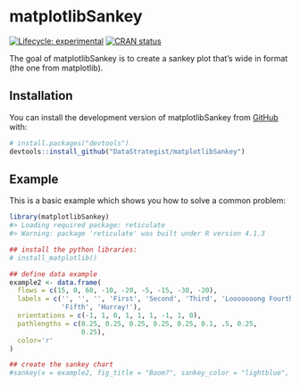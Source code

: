 
<!-- README.md is generated from README.Rmd. Please edit that file -->

# matplotlibSankey

<!-- badges: start -->

[![Lifecycle:
experimental](https://img.shields.io/badge/lifecycle-experimental-orange.svg)](https://lifecycle.r-lib.org/articles/stages.html#experimental)
[![CRAN
status](https://www.r-pkg.org/badges/version/matplotlibSankey)](https://CRAN.R-project.org/package=matplotlibSankey)
<!-- badges: end -->

The goal of matplotlibSankey is to create a sankey plot that’s wide in
format (the one from matplotlib).

## Installation

You can install the development version of matplotlibSankey from
[GitHub](https://github.com/) with:

``` r
# install.packages("devtools")
devtools::install_github("DataStrategist/matplotlibSankey")
```

## Example

This is a basic example which shows you how to solve a common problem:

``` r
library(matplotlibSankey)
#> Loading required package: reticulate
#> Warning: package 'reticulate' was built under R version 4.1.3

## install the python libraries:
# install_matplotlib()

## define data example
example2 <- data.frame(
  flows = c(15, 0, 60, -10, -20, -5, -15, -30, -20),
  labels = c('', '', '', 'First', 'Second', 'Third', 'Looooooong Fourth',
             'Fifth', 'Hurray!'),
  orientations = c(-1, 1, 0, 1, 1, 1, -1, 1, 0),
  pathlengths = c(0.25, 0.25, 0.25, 0.25, 0.25, 0.1, .5, 0.25,
                  0.25),
  color='r'
)

## create the sankey chart
#sankey(x = example2, fig_title = "Boom?", sankey_color = "lightblue", sankey_label = "the whole system")
```
